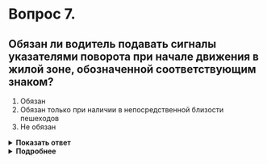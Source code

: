 # Вопрос 7.

## Обязан ли водитель подавать сигналы указателями поворота при начале движения в жилой зоне, обозначенной соответствующим знаком?

1. Обязан
2. Обязан только при наличии в непосредственной близости пешеходов
3. Не обязан

<details>
<summary><b>Показать ответ</b></summary>
Правильный ответ: 1
</details>
<details>
<summary><b>Подробнее</b></summary>
Вне зависимости от того, где это происходит, присутствуют ли другие транспортные средства, при прочих обстоятельствах возьмите за обязательное для себя правило перед началом движения подавать соответствующий сигнал поворота.
(Пункт 8.1 ПДД)
</details>